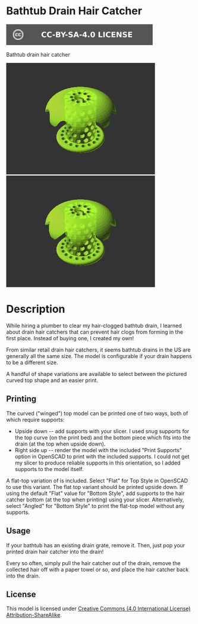 # Bathtub Drain Hair Catcher

[![CC-BY-SA-4.0 license][license-badge]][license]

Bathtub drain hair catcher

![Model render with winged-round top style](images/readme/demo-winged-round.png)
![Model render with winged-angled top style](images/readme/demo-winged-angled.png)

# Description

While hiring a plumber to clear my hair-clogged bathtub drain, I learned about
drain hair catchers that can prevent hair clogs from forming in the first place.
Instead of buying one, I created my own!

From similar retail drain hair catchers, it seems bathtub drains in the US are
generally all the same size. The model is configurable if your drain happens to
be a different size.

A handful of shape variations are available to select between the pictured
curved top shape and an easier print.

## Printing

The curved ("winged") top model can be printed one of two ways, both of which
require supports:

* Upside down -- add supports with your slicer. I used snug supports for the top
  curve (on the print bed) and the bottom piece which fits into the drain (at
  the top when upside down).
* Right side up -- render the model with the included "Print Supports" option in
  OpenSCAD to print with the included supports. I could not get my slicer to
  produce reliable supports in this orientation, so I added supports to the
  model itself.

A flat-top variation of is included. Select "Flat" for Top Style in OpenSCAD to
use this variant. The flat top variant should be printed upside down. If using
the default "Flat" value for "Bottom Style", add supports to the hair catcher
bottom (at the top when printing) using your slicer. Alternatively, select
"Angled" for "Bottom Style" to print the flat-top model without any supports.

## Usage

If your bathtub has an existing drain grate, remove it. Then, just pop your
printed drain hair catcher into the drain!

Every so often, simply pull the hair catcher out of the drain, remove the
collected hair off with a paper towel or so, and place the hair catcher back
into the drain.

## License

This model is licensed under [Creative Commons (4.0 International License) Attribution-ShareAlike][license].


[license]: http://creativecommons.org/licenses/by-sa/4.0/
[license-badge]: /_static/license-badge-cc-by-sa-4.0.svg
